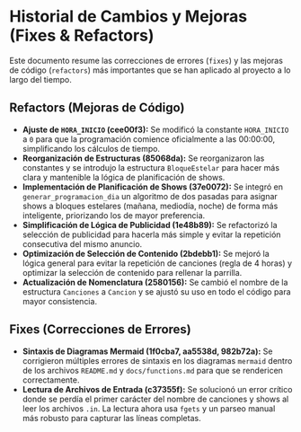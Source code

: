 # Historial de Cambios y Mejoras (Fixes & Refactors)

Este documento resume las correcciones de errores (`fixes`) y las mejoras de código (`refactors`) más importantes que se han aplicado al proyecto a lo largo del tiempo.

## Refactors (Mejoras de Código)

*   **Ajuste de `HORA_INICIO` (cee00f3):** Se modificó la constante `HORA_INICIO` a `0` para que la programación comience oficialmente a las 00:00:00, simplificando los cálculos de tiempo.
*   **Reorganización de Estructuras (85068da):** Se reorganizaron las constantes y se introdujo la estructura `BloqueEstelar` para hacer más clara y mantenible la lógica de planificación de shows.
*   **Implementación de Planificación de Shows (37e0072):** Se integró en `generar_programacion_dia` un algoritmo de dos pasadas para asignar shows a bloques estelares (mañana, mediodía, noche) de forma más inteligente, priorizando los de mayor preferencia.
*   **Simplificación de Lógica de Publicidad (1e48b89):** Se refactorizó la selección de publicidad para hacerla más simple y evitar la repetición consecutiva del mismo anuncio.
*   **Optimización de Selección de Contenido (2bdebb1):** Se mejoró la lógica general para evitar la repetición de canciones (regla de 4 horas) y optimizar la selección de contenido para rellenar la parrilla.
*   **Actualización de Nomenclatura (2580156):** Se cambió el nombre de la estructura `Canciones` a `Cancion` y se ajustó su uso en todo el código para mayor consistencia.

## Fixes (Correcciones de Errores)

*   **Sintaxis de Diagramas Mermaid (1f0cba7, aa5538d, 982b72a):** Se corrigieron múltiples errores de sintaxis en los diagramas `mermaid` dentro de los archivos `README.md` y `docs/functions.md` para que se rendericen correctamente.
*   **Lectura de Archivos de Entrada (c37355f):** Se solucionó un error crítico donde se perdía el primer carácter del nombre de canciones y shows al leer los archivos `.in`. La lectura ahora usa `fgets` y un parseo manual más robusto para capturar las líneas completas.